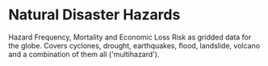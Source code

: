 # Natural Disaster Hazards

Hazard Frequency, Mortality and Economic Loss Risk as gridded data for the globe. Covers cyclones, drought, earthquakes, flood, landslide, volcano and a combination of them all ('multihazard').

